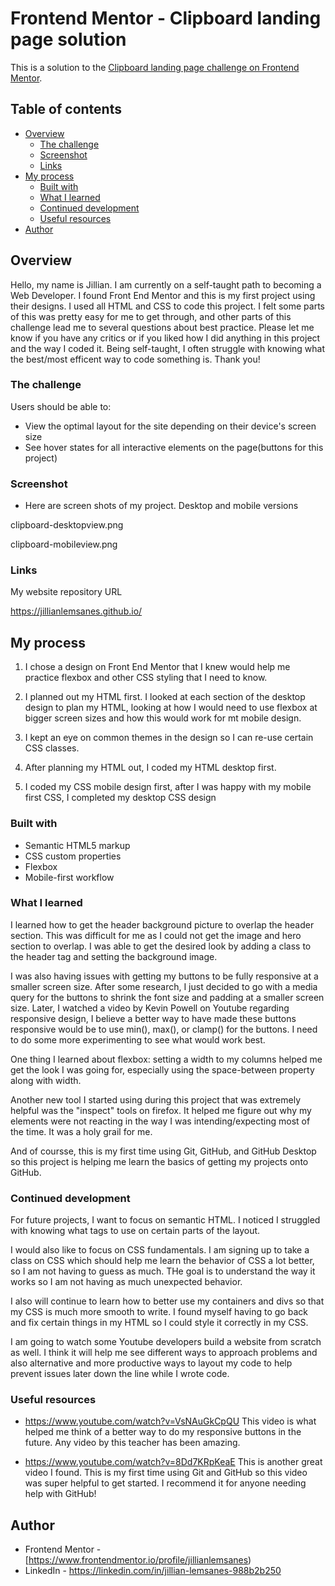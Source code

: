 # Frontend Mentor - Clipboard landing page solution

This is a solution to the [Clipboard landing page challenge on Frontend Mentor](https://www.frontendmentor.io/challenges/clipboard-landing-page-5cc9bccd6c4c91111378ecb9). 

## Table of contents

- [Overview](#overview)
  - [The challenge](#the-challenge)
  - [Screenshot](#screenshot)
  - [Links](#links)
- [My process](#my-process)
  - [Built with](#built-with)
  - [What I learned](#what-i-learned)
  - [Continued development](#continued-development)
  - [Useful resources](#useful-resources)
- [Author](#author)

## Overview
Hello, my name is Jillian. I am currently on a self-taught path to becoming a Web Developer. I found Front End Mentor and this is my first project using their designs. I used all HTML and CSS to code this project. I felt some parts of this was pretty easy for me to get through, and other parts of this challenge lead me to several questions about best practice. Please let me know if you have any critics or if you liked how I did anything in this project and the way I coded it. Being self-taught, I often struggle with knowing what the best/most efficent way to code something is. Thank you!

### The challenge

Users should be able to:

- View the optimal layout for the site depending on their device's screen size
- See hover states for all interactive elements on the page(buttons for this project)

### Screenshot

- Here are screen shots of my project. Desktop and mobile versions

clipboard-desktopview.png

clipboard-mobileview.png


### Links

My website repository URL

https://jillianlemsanes.github.io/

## My process

1) I chose a design on Front End Mentor that I knew would help me practice flexbox and other CSS styling that I need to know.

2) I planned out my HTML first. I looked at each section of the desktop design to plan my HTML, looking at how I would need to use flexbox at bigger screen sizes and how this would work for mt mobile design.

3) I kept an eye on common themes in the design so I can re-use certain CSS classes. 

4) After planning my HTML out, I coded my HTML desktop first.

5) I coded my CSS mobile design first, after I was happy with my mobile first CSS, I completed my desktop CSS design


### Built with

- Semantic HTML5 markup
- CSS custom properties
- Flexbox
- Mobile-first workflow


### What I learned

I learned how to get the header background picture to overlap the header section. This was difficult for me as I could not get the image and hero section to overlap. I was able to get the desired look by adding a class to the header tag and setting the background image.

I was also having issues with getting my buttons to be fully responsive at a smaller screen size. After some research, I just decided to go with a media query for the buttons to shrink the font size and padding at a smaller screen size. Later, I watched a video by Kevin Powell on Youtube regarding responsive design, I believe a better way to have made these buttons responsive would be to use min(), max(), or clamp() for the buttons. I need to do some more experimenting to see what would work best. 


One thing I learned about flexbox: setting a width to my columns helped me get the look I was going for, especially using the space-between property along with width. 

Another new tool I started using during this project that was extremely helpful was the "inspect" tools on firefox. It helped me figure out why my elements were not reacting in the way I was intending/expecting most of the time. It was a holy grail for me. 

And of coursse, this is my first time using Git, GitHub, and GitHub Desktop so this project is helping me learn the basics of getting my projects onto GitHub. 



### Continued development

For future projects, I want to focus on semantic HTML. I noticed I struggled with knowing what tags to use on certain parts of the layout.

I would also like to focus on CSS fundamentals. I am signing up to take a class on CSS which should help me learn the behavior of CSS a lot better, so I am not having to guess as much. THe goal is to understand the way it works so I am not having as much unexpected behavior.

I also will continue to learn how to better use my containers and divs so that my CSS is much more smooth to write. I found myself having to go back and fix certain things in my HTML so I could style it correctly in my CSS.

I am going to watch some Youtube developers build a website from scratch as well. I think it will help me see different ways to approach problems and also alternative and more productive ways to layout my code to help prevent issues later down the line while I wrote code. 

### Useful resources


- https://www.youtube.com/watch?v=VsNAuGkCpQU This video is what helped me think of a better way to do my responsive buttons in the future. Any video by this teacher has been amazing. 

- https://www.youtube.com/watch?v=8Dd7KRpKeaE This is another great video I found. This is my first time using Git and GitHub so this video was super helpful to get started. I recommend it for anyone needing help with GitHub!


## Author

- Frontend Mentor - [https://www.frontendmentor.io/profile/jillianlemsanes)
- LinkedIn - https://linkedin.com/in/jillian-lemsanes-988b2b250


